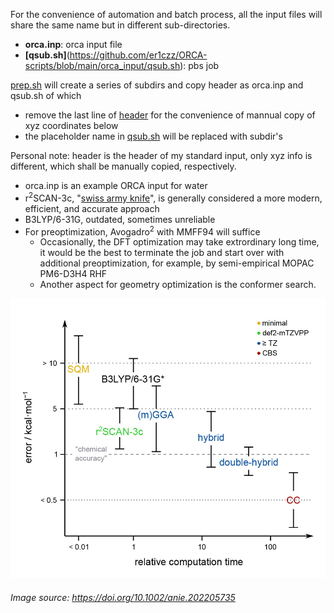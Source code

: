 For the convenience of automation and batch process, all the input files will share the same name but in different sub-directories.
- **orca.inp**: orca input file
- **[qsub.sh]**(https://github.com/er1czz/ORCA-scripts/blob/main/orca_input/qsub.sh): pbs job
  
[prep.sh](https://github.com/er1czz/ORCA-scripts/blob/main/orca_input/prep.sh) will create a series of subdirs and copy header as orca.inp and qsub.sh of which
- remove the last line of [header](https://github.com/er1czz/ORCA-scripts/blob/main/orca_input/header) for the convenience of mannual copy of xyz coordinates below
- the placeholder name in [qsub.sh](https://github.com/er1czz/ORCA-scripts/blob/main/orca_input/qsub.sh) will be replaced with subdir's

Personal note: header is the header of my standard input, only xyz info is different, which shall be manually copied, respectively.
- orca.inp is an example ORCA input for water
- r<sup>2</sup>SCAN-3c, "[swiss army knife](https://doi.org/10.1063/5.0040021)", is generally considered a more modern, efficient, and accurate approach
- B3LYP/6-31G, outdated, sometimes unreliable
- For preoptimization, Avogadro<sup>2</sup> with MMFF94 will suffice
  - Occasionally, the DFT optimization may take extrordinary long time, it would be the best to terminate the job and start over with additional preoptimization, for example, by semi-empirical MOPAC PM6-D3H4 RHF
  - Another aspect for geometry optimization is the conformer search.
<img src="https://github.com/er1czz/ORCA-scripts/blob/main/orca_input/anie202205735fig0001m.jpg" width="600">

###### Image source:  https://doi.org/10.1002/anie.202205735
